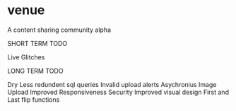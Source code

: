 venue
=====

A content sharing community alpha


SHORT TERM TODO

  Live Glitches

LONG TERM TODO

  Dry
  Less redundent sql queries
  Invalid upload alerts
  Asychronius Image Upload
  Improved Responsiveness
  Security
  Improved visual design
  First and Last flip functions
